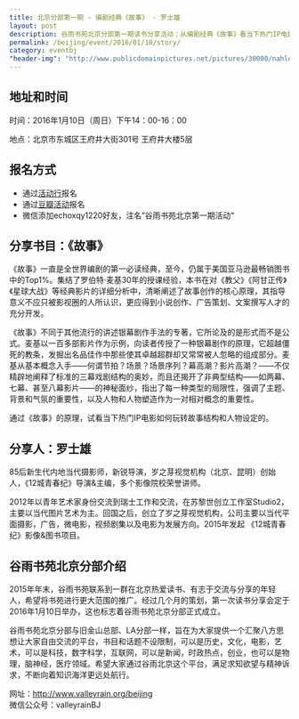 ```yaml
---
title: 北京分部第一期 - 编剧经典《故事》 - 罗士雄
layout: post
description: 谷雨书苑北京分部第一期读书分享活动：从编剧经典《故事》看当下热门IP电影的故事结构与人物设定
permalink: /beijing/event/2016/01/10/story/
category: eventbj 
"header-img": "http://www.publicdomainpictures.net/pictures/30000/nahled/film-background-1334067869u9d.jpg"
---
```



## 地址和时间

时间：2016年1月10日（周日）下午14：00-16：00

地点：北京市东城区王府井大街301号 王府井大楼5层

## 报名方式

- 通过[活动行](http://www.huodongxing.com/event/6316074450299)报名
- 通过[豆瓣活动](http://www.douban.com/event/26080366/)报名
- 微信添加echoxqy1220好友，注名”谷雨书苑北京第一期活动“

## 分享书目：《故事》

《故事》一直是全世界编剧的第一必读经典，至今，仍属于美国亚马逊最畅销图书中的Top1%。集结了罗伯特·麦基30年的授课经验，本书在对《教父》《阿甘正传》《星球大战》等经典影片的详细分析中，清晰阐述了故事创作的核心原理，其指导意义不应只被影视圈的人所认识，更应得到小说创作、广告策划、文案撰写人才的充分开发。

《故事》不同于其他流行的讲述银幕剧作手法的专著，它所论及的是形式而不是公式。麦基以一百多部影片作为示例，向读者传授了一种银幕剧作的原理，它超越僵死的教条，发掘出名品佳作中那些使其卓越超群却又常常被人忽略的组成部分。麦基从基本概念入手——何谓节拍？场景？场景序列？幕高潮？影片高潮？——不仅精辟地阐释了标准的三幕戏剧结构的奥妙，而且还揭开了非典型结构——如两幕、七幕、甚至八幕影片——的神秘面纱，指出了每一种类型的局限性，强调了主题、背景和气氛的重要性，以及人物和人物塑造作为一对相对概念的重要性。

通过《故事》的原理，试看当下热门IP电影如何玩转故事结构和人物设定的。

## 分享人：罗士雄

85后新生代内地当代摄影师，新锐导演，岁之芽视觉机构（北京、昆明）创始人，《12城青春纪》导演&主编，多个影像院校荣誉讲师。

2012年以青年艺术家身份交流到瑞士工作和交流，在苏黎世创立工作室Studio2，主要以当代图片艺术为主。回国之后，创立了岁之芽视觉机构，公司主要以当代平面摄影，广告，微电影，视频剧集以及电影为发展方向。2015年发起 《12城青春纪》影像&图书项目。

## 谷雨书苑北京分部介绍
2015年年末，谷雨书苑联系到一群在北京热爱读书、有志于交流与分享的年轻人，希望将书苑进行更大范围的推广。经过几个月的策划，第一次读书分享会定于2016年1月10日举办，这也标志着谷雨书苑北京分部正式成立。

谷雨书苑北京分部与旧金山总部、LA分部一样，旨在为大家提供一个汇聚八方思想让大家自由交流的平台，书目和话题不设限制，可以是历史，文化，电影，艺术，可以是科技，数字科学，互联网，可以是新闻，时政热点，创业，也可以是物理，脑神经，医疗领域。希望大家通过谷雨北京这个平台，满足求知欲望与精神诉求，不断向着知识海洋更远处航行。

网址：<http://www.valleyrain.org/beijing>  
微信公众号：valleyrainBJ



